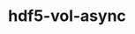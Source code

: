 ---
title: "hdf5-vol-async"
layout: cache
categories: [package, v2025.07.0]
meta: {"compilers": ["cce@18.0.0", "gcc@11.1.0", "gcc@11.4.0", "intel-oneapi-compilers@2025.1.0"], "num_specs": 8, "num_specs_by_stack": {"data-vis-sdk": 1, "e4s": 2, "e4s-cray-rhel": 1, "e4s-neoverse-v2": 2, "e4s-oneapi": 1, "e4s-rocm-external": 1, "root": 8}, "oss": ["rhel8", "ubuntu20.04", "ubuntu22.04"], "platforms": ["linux"], "stacks": ["data-vis-sdk", "e4s", "e4s-cray-rhel", "e4s-neoverse-v2", "e4s-oneapi", "e4s-rocm-external", "root"], "targets": ["neoverse_v2", "x86_64_v3"], "versions": ["1.7"]}
spec_details: [{"compiler": "intel-oneapi-compilers@2025.1.0", "hash": "2qu52gf6b23kppcbwodea63vxxiz4dps", "os": "ubuntu22.04", "platform": "linux", "size": "-", "stacks": ["e4s-oneapi", "root"], "target": "x86_64_v3", "variants": ["build_system=cmake", "build_type=Release", "commit=70a22cf9863a7c1386d97be865342deb751ca501", "generator=make", "~ipo", "~memcpy"], "versions": ["1.7"]}, {"compiler": "gcc@11.4.0", "hash": "3eoipycomcqxaijruoreroi3vduujoe3", "os": "ubuntu22.04", "platform": "linux", "size": "-", "stacks": ["e4s-neoverse-v2", "root"], "target": "neoverse_v2", "variants": ["build_system=cmake", "build_type=Release", "commit=70a22cf9863a7c1386d97be865342deb751ca501", "generator=make", "~ipo", "~memcpy"], "versions": ["1.7"]}, {"compiler": "gcc@11.1.0", "hash": "7hqbvns7vjxbjcpbxbtlatcij7rxj5ol", "os": "ubuntu20.04", "platform": "linux", "size": "-", "stacks": ["data-vis-sdk", "root"], "target": "x86_64_v3", "variants": ["build_system=cmake", "build_type=Release", "commit=70a22cf9863a7c1386d97be865342deb751ca501", "generator=make", "~ipo", "~memcpy"], "versions": ["1.7"]}, {"compiler": "gcc@11.4.0", "hash": "7vivyuatgvg67z77tsuz6qazfosghxpw", "os": "ubuntu22.04", "platform": "linux", "size": "-", "stacks": ["e4s", "root"], "target": "x86_64_v3", "variants": ["build_system=cmake", "build_type=Release", "commit=70a22cf9863a7c1386d97be865342deb751ca501", "generator=make", "~ipo", "~memcpy"], "versions": ["1.7"]}, {"compiler": "gcc@11.4.0", "hash": "eegmve52ohyvdqfsmxoiahi7thoqgonz", "os": "ubuntu22.04", "platform": "linux", "size": "-", "stacks": ["e4s-neoverse-v2", "root"], "target": "neoverse_v2", "variants": ["build_system=cmake", "build_type=Release", "commit=70a22cf9863a7c1386d97be865342deb751ca501", "generator=make", "~ipo", "~memcpy"], "versions": ["1.7"]}, {"compiler": "gcc@11.4.0", "hash": "kvvcsvxh4gwp2ljy5izj3ijtk7yh3xje", "os": "ubuntu22.04", "platform": "linux", "size": "-", "stacks": ["e4s-rocm-external", "root"], "target": "x86_64_v3", "variants": ["build_system=cmake", "build_type=Release", "commit=70a22cf9863a7c1386d97be865342deb751ca501", "generator=make", "~ipo", "~memcpy"], "versions": ["1.7"]}, {"compiler": "cce@18.0.0", "hash": "nl5wz76bl2nh45wx7xsmrom4z5azv3dl", "os": "rhel8", "platform": "linux", "size": "-", "stacks": ["e4s-cray-rhel", "root"], "target": "x86_64_v3", "variants": ["build_system=cmake", "build_type=Release", "commit=70a22cf9863a7c1386d97be865342deb751ca501", "generator=make", "~ipo", "~memcpy"], "versions": ["1.7"]}, {"compiler": "gcc@11.4.0", "hash": "thlu52ey2tvhymkjx5jf2sfiqc6xvna2", "os": "ubuntu22.04", "platform": "linux", "size": "-", "stacks": ["e4s", "root"], "target": "x86_64_v3", "variants": ["build_system=cmake", "build_type=Release", "commit=70a22cf9863a7c1386d97be865342deb751ca501", "generator=make", "~ipo", "~memcpy"], "versions": ["1.7"]}]
---